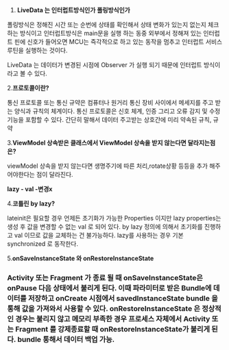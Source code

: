 1. **LiveData 는 인터럽트방식인가 폴링방식인가**

폴링방식은 정해진 시간 또는 순번에 상태를 확인해서 상태 변화가 있는지 없는지 체크 하는 방식이고 인터럽트방식은 main문을 실행 하는 동중 외부에서 정해져 있는 인터럽트 핀에 신호가 들어오면 MCU는 즉각적으로 하고 있는 동작을 멈추고 인터럽트 서비스 루틴을 실행하는 것이다.

LiveData 는 데이터가 변경된 시점에 Observer 가 실행 되기 때문에 인터럽트 방식이라고 볼 수 있다.

2.**프로토콜이란?**

통신 프로토콜 또는 통신 규약은 컴퓨터나 원거리 통신 장비 사이에서 메세지를 주고 받는 양식과 규칙의 체계이다. 통신 프로토콜은 신호 체계, 인증 그리고 오류 감지 및 수정기능을 포함할 수 있다. 간단히 말해서 데이터 주고받는 상호간에 미리 약속된 규칙, 규약

3.**ViewModel 상속받은 클래스에서 ViewModel 상속을 받지 않는다면 달라지는점은?**

viewModel 상속을 받지 않는다면 생명주기에 따른 처리,rotate상황 등등을 추가 해주어야한다는 점이 달라진다.

**lazy - val -변경x**

4.**코틀린 by lazy?** 

lateinit은 필요할 경우 언제든 초기화가 가능한 Properties 이지만 lazy properties는 생성 후 값을 변경할 수 없는 val 로 되어 있다. by lazy 정의에 의해서 초기화를 진행하고 val 이므로 값을 교체하는 건 불가능하다. lazy를 사용하는 경우 기본 synchronized 로 동작한다.

5.**onSaveInstanceState 와 onRestoreInstanceState**

### Activity 또는 Fragment 가 종료 될 때 onSaveInstanceState은 onPause 다음 상태에서 불리게 된다. 이때 파라미터로 받은 Bundle에 데이터를 저장하고 onCreate 시점에서 savedInstanceState bundle 을 통해 값을 가져와서 사용할 수 있다. onRestoreInstanceState 은 정상적인 경우는 불리지 않고 메모리 부족한 경우 프로세스 자체에서 Activity 또는 Fragment 를 강제종료할 때 onRestoreInstanceState가 불리게 된다. bundle 통해서 데이터 백업 가능.

